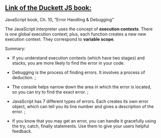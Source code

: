 ## [Link of the Duckett JS book:](https://alqudscollege-my.sharepoint.com/:B:/g/personal/advtech_ltuc_com/Ecix8R_amQVPhRpnPyJaSmoBleNloBxgtjgnbXS7T9MgoA?e=PPfTVl )

JavaScript book, Ch. 10, “Error Handling & Debugging”

The JavaScript interpreter uses the concept of **execution contexts**. There is  one global execution context; plus, each function creates a new new execution context. They correspond to **variable scope**. 

Summary:

- If you understand execution contexts (which have two stages) and stacks, you are more likely to find the error in your code. 

- Debugging is the process of finding errors. It involves a process of deduction. ;

- The console helps narrow down the area in  which the error is located, so you can try to find the exact error. ;

- JavaScript has 7 different types of errors. Each creates its own error object, which can tell you its line number and gives a description of the error. ;

- If you know that you may get an error, you can handle it gracefully using the try, catch, finally statements. Use them to give your users helpful feedback. 